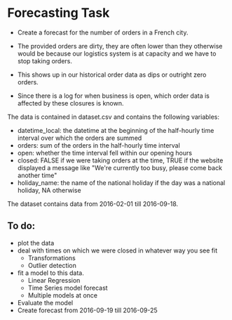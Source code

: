 # Forecasting Task

* Create a forecast for the number of orders in a French city. 

* The provided orders are dirty, they are often lower than they otherwise would be because our logistics system is at capacity and we have to stop taking orders. 

* This shows up in our historical order data as dips or outright zero orders. 

* Since there is a log for when business is open, which order data is affected by these closures is known.

The data is contained in dataset.csv and contains the following variables:

- datetime_local: the datetime at the beginning of the half-hourly time interval over which the orders are summed
- orders: sum of the orders in the half-hourly time interval
- open: whether the time interval fell within our opening hours
- closed: FALSE if we were taking orders at the time, TRUE if the website displayed a message like "We're currently too busy, please come back another time"
- holiday_name: the name of the national holiday if the day was a national holiday, NA otherwise

The dataset contains data from 2016-02-01 till 2016-09-18.

## To do:

- plot the data
- deal with times on which we were closed in whatever way you see fit
    + Transformations 
    + Outlier detection
- fit a model to this data.
    + Linear Regression 
    + Time Series model forecast
    + Multiple models at once 
- Evaluate the model
- Create forecast from 2016-09-19 till 2016-09-25
